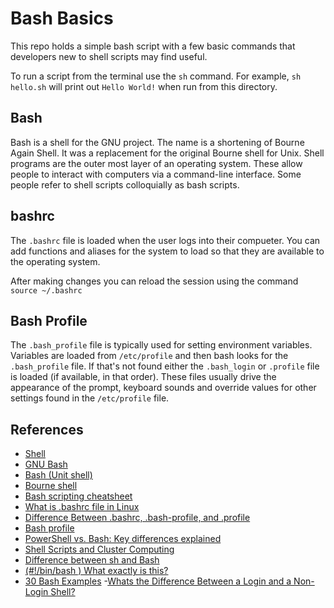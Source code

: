# Bash Basics

This repo holds a simple bash script with a few basic commands that developers new to shell scripts may find useful.

To run a script from the terminal use the `sh` command. For example, `sh hello.sh` will print out `Hello World!` when run from this directory.

## Bash
Bash is a shell for the GNU project. The name is a shortening of Bourne Again Shell. It was a replacement for the original Bourne shell for Unix. Shell programs are the outer most layer of an operating system. These allow people to interact with computers via a command-line interface. Some people refer to shell scripts colloquially as bash scripts.

## bashrc
The `.bashrc` file is loaded when the user logs into their compueter. You can add functions and aliases for the system to load so that they are available to the operating system.

After making changes you can reload the session using the command `source ~/.bashrc`

## Bash Profile
The `.bash_profile` file is typically used for setting environment variables. Variables are loaded from `/etc/profile` and then bash looks for the `.bash_profile` file. If that's not found either the `.bash_login` or `.profile` file is loaded (if available, in that order). These files usually drive the appearance of the prompt, keyboard sounds and override values for other settings found in the `/etc/profile` file.

## References

- [Shell](https://en.wikipedia.org/wiki/Shell_(computing))
- [GNU Bash](https://www.gnu.org/software/bash/)
- [Bash (Unit shell)](https://en.wikipedia.org/wiki/Bash_(Unix_shell))
- [Bourne shell](https://en.wikipedia.org/wiki/Bourne_shell)
- [Bash scripting cheatsheet](https://devhints.io/bash)
- [What is .bashrc file in Linux](https://www.digitalocean.com/community/tutorials/bashrc-file-in-linux)
- [Difference Between .bashrc, .bash-profile, and .profile](https://www.baeldung.com/linux/bashrc-vs-bash-profile-vs-profile)
- [Bash profile](https://friendly-101.readthedocs.io/en/latest/bashprofile.html)
- [PowerShell vs. Bash: Key differences explained](https://www.techtarget.com/searchitoperations/tip/On-Windows-PowerShell-vs-Bash-comparison-gets-interesting)
- [Shell Scripts and Cluster Computing](https://foundations-in-computational-skills.readthedocs.io/en/latest/content/workshops/06_cluster_computing/06_cluster_computing.html)
- [Difference between sh and Bash](https://stackoverflow.com/questions/5725296/difference-between-sh-and-bash)
- [(#!/bin/bash ) What exactly is this?](https://medium.com/@codingmaths/bin-bash-what-exactly-is-this-95fc8db817bf)
- [30 Bash Examples](https://linuxhint.com/30_bash_script_examples/)
-[Whats the Difference Between a Login and a Non-Login Shell?](https://relentlesscoding.com/posts/whats-the-difference-between-a-login-and-a-nonlogin-shell/)
